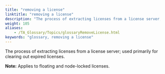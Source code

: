 ```yaml
--- 
title: "removing a license"
linktitle: "removing a license"
description: "The process of extracting licenses from a license server; used primarily for clearing out expired licenses. Note: Applies to floating and node-locked licenses."
weight: 105
aliases: 
    - /TA_Glossary/Topics/glossaryRemoveLicense.html
keywords: "glossary, removing a license"
---
```


The process of extracting licenses from a license server; used primarily for clearing out expired licenses.

**Note:** Applies to floating and node-locked licenses.

